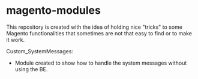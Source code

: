 # magento-modules

This repository is created with the idea of holding nice "tricks" to some Magento functionalities that sometimes are not that easy to find or to make it work.

Custom_SystemMessages:
 - Module created to show how to handle the system messages without using the BE. 
